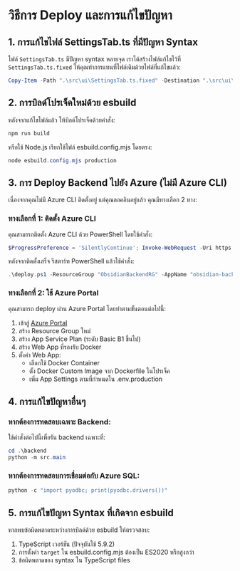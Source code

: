 # วิธีการ Deploy และการแก้ไขปัญหา

## 1. การแก้ไขไฟล์ SettingsTab.ts ที่มีปัญหา Syntax

ไฟล์ `SettingsTab.ts` มีปัญหา syntax หลายจุด เราได้สร้างไฟล์แก้ไขไว้ที่ `SettingsTab.ts.fixed`
ให้คุณทำการแทนที่ไฟล์เดิมด้วยไฟล์ที่แก้ไขแล้ว:

```powershell
Copy-Item -Path ".\src\ui\SettingsTab.ts.fixed" -Destination ".\src\ui\SettingsTab.ts" -Force
```

## 2. การบิลด์โปรเจ็คใหม่ด้วย esbuild

หลังจากแก้ไขไฟล์แล้ว ให้บิลด์โปรเจ็คด้วยคำสั่ง:

```powershell
npm run build
```

หรือใช้ Node.js เรียกใช้ไฟล์ esbuild.config.mjs โดยตรง:

```powershell
node esbuild.config.mjs production
```

## 3. การ Deploy Backend ไปยัง Azure (ไม่มี Azure CLI)

เนื่องจากคุณไม่มี Azure CLI ติดตั้งอยู่ แต่คุณลอคอินอยู่แล้ว คุณมีทางเลือก 2 ทาง:

### ทางเลือกที่ 1: ติดตั้ง Azure CLI

คุณสามารถติดตั้ง Azure CLI ด้วย PowerShell โดยใช้คำสั่ง:

```powershell
$ProgressPreference = 'SilentlyContinue'; Invoke-WebRequest -Uri https://aka.ms/installazurecliwindows -OutFile .\AzureCLI.msi; Start-Process msiexec.exe -Wait -ArgumentList '/I AzureCLI.msi /quiet'; Remove-Item .\AzureCLI.msi
```

หลังจากติดตั้งเสร็จ รีสตาร์ท PowerShell แล้วใช้คำสั่ง:

```powershell
.\deploy.ps1 -ResourceGroup "ObsidianBackendRG" -AppName "obsidian-backend" -Location "eastus"
```

### ทางเลือกที่ 2: ใช้ Azure Portal

คุณสามารถ deploy ผ่าน Azure Portal โดยทำตามขั้นตอนต่อไปนี้:

1. เข้าสู่ [Azure Portal](https://portal.azure.com)
2. สร้าง Resource Group ใหม่
3. สร้าง App Service Plan (ระดับ Basic B1 ขึ้นไป)
4. สร้าง Web App ที่รองรับ Docker
5. ตั้งค่า Web App:
   - เลือกใช้ Docker Container
   - ตั้ง Docker Custom Image จาก Dockerfile ในโปรเจ็ค
   - เพิ่ม App Settings ตามที่กำหนดใน .env.production

## 4. การแก้ไขปัญหาอื่นๆ

### หากต้องการทดสอบเฉพาะ Backend:

ใช้คำสั่งต่อไปนี้เพื่อรัน backend เฉพาะที่:

```powershell
cd .\backend
python -m src.main
```

### หากต้องการทดสอบการเชื่อมต่อกับ Azure SQL:

```powershell
python -c "import pyodbc; print(pyodbc.drivers())"
```

## 5. การแก้ไขปัญหา Syntax ที่เกิดจาก esbuild

หากพบข้อผิดพลาดระหว่างการบิลด์ด้วย esbuild ให้ตรวจสอบ:

1. TypeScript เวอร์ชัน (ปัจจุบันใช้ 5.9.2)
2. การตั้งค่า `target` ใน esbuild.config.mjs ต้องเป็น ES2020 หรือสูงกว่า
3. ข้อผิดพลาดของ syntax ใน TypeScript files
